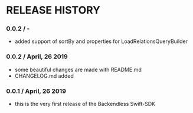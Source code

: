 # RELEASE HISTORY

### 0.0.2 / -
* added support of sortBy and properties for LoadRelationsQueryBuilder 

### 0.0.2 / April, 26 2019
* some beautiful changes are made with README.md
* CHANGELOG.md added 

### 0.0.1 / April, 26 2019
* this is the very first release of the Backendless Swift-SDK
